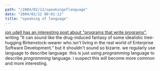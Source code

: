 ```yaml
---
path: "/2004/02/12/speakingoflanguage" 
date: "2004/02/12 00:01:12" 
title: "speaking of language" 
---
```

<a href="http://weblog.infoworld.com/udell/2004/02/11.html#a915">jon udell has an interesting post about "programs that write programs"</a>, writing <q>It can sound like the drug-induced fantasy of some idealistic tree-hugging Birkenstock-wearer who isn't living in the real world of Enterprise Software Development.</q> but it shouldn't sound so bizarre. we regularly use language to describe language. this is just using *programming* language to describe *programming* language. i suspect this will become more common and more interesting.